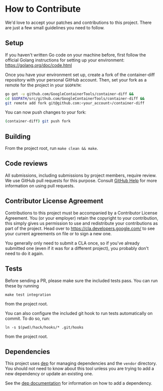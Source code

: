 # How to Contribute

We'd love to accept your patches and contributions to this project. There are
just a few small guidelines you need to follow.

## Setup

If you haven't written Go code on your machine before, first follow the official
Golang instructions for setting up your environment: https://golang.org/doc/code.html

Once you have your environment set up, create a fork of the container-diff repository
with your personal GitHub account. Then, set your fork as a remote for the project in
your `$GOPATH`:

```bash
go get -u github.com/GoogleContainerTools/container-diff &&
cd $GOPATH/src/github.com/GoogleContainerTools/container-diff &&
git remote add fork git@github.com:<your_account>/container-diff
```

You can now push changes to your fork:
```bash
(container-diff) git push fork
```

## Building

From the project root, run `make clean && make`.

## Code reviews

All submissions, including submissions by project members, require review. We
use GitHub pull requests for this purpose. Consult
[GitHub Help](https://help.github.com/articles/about-pull-requests/) for more
information on using pull requests.

## Contributor License Agreement

Contributions to this project must be accompanied by a Contributor License
Agreement. You (or your employer) retain the copyright to your contribution,
this simply gives us permission to use and redistribute your contributions as
part of the project. Head over to <https://cla.developers.google.com/> to see
your current agreements on file or to sign a new one.

You generally only need to submit a CLA once, so if you've already submitted one
(even if it was for a different project), you probably don't need to do it
again.

## Tests

Before sending a PR, please make sure the included tests pass.
You can run these by running

```shell
make test integration
```

from the project root.

You can also configure the included git hook to run tests automatically on commit.
To do so, run:

```shell
ln -s $(pwd)/hack/hooks/* .git/hooks
```

from the project root.

## Dependencies

This project uses [dep](https://github.com/golang/dep) for managing dependencies and the `vendor` directory.
You should not need to know about this tool unless you are trying to add a new dependency or update an existing one.

See the [dep documentation](https://github.com/golang/dep#adding-a-dependency) for information on how to add a dependency.
